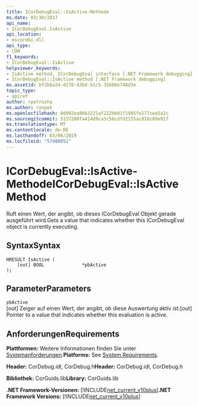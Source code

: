 ```yaml
---
title: ICorDebugEval::IsActive-Methode
ms.date: 03/30/2017
api_name:
- ICorDebugEval.IsActive
api_location:
- mscordbi.dll
api_type:
- COM
f1_keywords:
- ICorDebugEval::IsActive
helpviewer_keywords:
- IsActive method, ICorDebugEval interface [.NET Framework debugging]
- ICorDebugEval::IsActive method [.NET Framework debugging]
ms.assetid: bf2bba24-d278-43bd-b1c5-35680e748d3e
topic_type:
- apiref
author: rpetrusha
ms.author: ronpet
ms.openlocfilehash: 0d992ea86b3221af222bb01f1985fe277cea5a2c
ms.sourcegitcommit: 5137208fa414d9ca3c58cdfd2155ac81bc89e917
ms.translationtype: MT
ms.contentlocale: de-DE
ms.lasthandoff: 03/06/2019
ms.locfileid: "57480051"
---
```

# <a name="icordebugevalisactive-method"></a><span data-ttu-id="8cad5-102">ICorDebugEval::IsActive-Methode</span><span class="sxs-lookup"><span data-stu-id="8cad5-102">ICorDebugEval::IsActive Method</span></span>
<span data-ttu-id="8cad5-103">Ruft einen Wert, der angibt, ob dieses ICorDebugEval Objekt gerade ausgeführt wird.</span><span class="sxs-lookup"><span data-stu-id="8cad5-103">Gets a value that indicates whether this ICorDebugEval object is currently executing.</span></span>  
  
## <a name="syntax"></a><span data-ttu-id="8cad5-104">Syntax</span><span class="sxs-lookup"><span data-stu-id="8cad5-104">Syntax</span></span>  
  
```  
HRESULT IsActive (  
    [out] BOOL              *pbActive  
);  
```  
  
## <a name="parameters"></a><span data-ttu-id="8cad5-105">Parameter</span><span class="sxs-lookup"><span data-stu-id="8cad5-105">Parameters</span></span>  
 `pbActive`  
 <span data-ttu-id="8cad5-106">[out] Zeiger auf einen Wert, der angibt, ob diese Auswertung aktiv ist.</span><span class="sxs-lookup"><span data-stu-id="8cad5-106">[out] Pointer to a value that indicates whether this evaluation is active.</span></span>  
  
## <a name="requirements"></a><span data-ttu-id="8cad5-107">Anforderungen</span><span class="sxs-lookup"><span data-stu-id="8cad5-107">Requirements</span></span>  
 <span data-ttu-id="8cad5-108">**Plattformen:** Weitere Informationen finden Sie unter [Systemanforderungen](../../../../docs/framework/get-started/system-requirements.md).</span><span class="sxs-lookup"><span data-stu-id="8cad5-108">**Platforms:** See [System Requirements](../../../../docs/framework/get-started/system-requirements.md).</span></span>  
  
 <span data-ttu-id="8cad5-109">**Header:** CorDebug.idl, CorDebug.h</span><span class="sxs-lookup"><span data-stu-id="8cad5-109">**Header:** CorDebug.idl, CorDebug.h</span></span>  
  
 <span data-ttu-id="8cad5-110">**Bibliothek:** CorGuids.lib</span><span class="sxs-lookup"><span data-stu-id="8cad5-110">**Library:** CorGuids.lib</span></span>  
  
 <span data-ttu-id="8cad5-111">**.NET Framework-Versionen:** [!INCLUDE[net_current_v10plus](../../../../includes/net-current-v10plus-md.md)]</span><span class="sxs-lookup"><span data-stu-id="8cad5-111">**.NET Framework Versions:** [!INCLUDE[net_current_v10plus](../../../../includes/net-current-v10plus-md.md)]</span></span>
